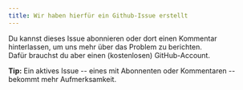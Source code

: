 ```yaml
---
title: Wir haben hierfür ein Github-Issue erstellt
---
```


Du kannst dieses Issue abonnieren oder dort einen Kommentar hinterlassen, um uns mehr über das Problem zu berichten.  
Dafür brauchst du aber einen (kostenlosen) GitHub-Account.

**Tip:** Ein aktives Issue -- eines mit Abonnenten oder Kommentaren -- bekommt mehr Aufmerksamkeit.
